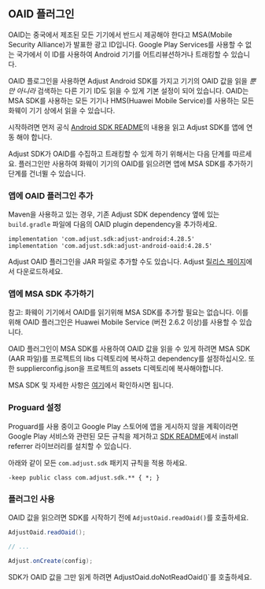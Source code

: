 ## OAID 플러그인

OAID는 중국에서 제조된 모든 기기에서 반드시 제공해야 한다고 MSA(Mobile Security Alliance)가 발표한 광고 ID입니다. Google Play Services를 사용할 수 없는 국가에서 이 ID를 사용하여 Android 기기를 어트리뷰션하거나 트래킹할 수 있습니다.

OAID 플로그인을 사용하면 Adjust Android SDK를 가지고 기기의 OAID 값을 읽을 *뿐만 아니라* 검색하는 다른 기기 ID도 읽을 수 있게 기본 설정이 되어 있습니다. OAID는 MSA SDK를 사용하는 모든 기기나 HMS(Huawei Mobile Service)를 사용하는 모든 화웨이 기기 상에서 읽을 수 있습니다.

시작하려면 먼저 공식 [Android SDK README][readme]의 내용을 읽고 Adjust SDK를 앱에 연동 해야 합니다.

Adjust SDK가 OAID를 수집하고 트래킹할 수 있게 하기 위해서는 다음 단계를 따르세요. 플러그인만 사용하여 화웨이 기기의 OAID를 읽으려면 앱에 MSA SDK를 추가하기 단계를 건너뛸 수 있습니다.


### 앱에 OAID 플러그인 추가

Maven을 사용하고 있는 경우, 기존 Adjust SDK dependency 옆에 있는 `build.gradle` 파일에 다음의 OAID plugin dependency을 추가하세요.

```
implementation 'com.adjust.sdk:adjust-android:4.28.5'
implementation 'com.adjust.sdk:adjust-android-oaid:4.28.5'
```

Adjust OAID 플러그인을 JAR 파일로 추가할 수도 있습니다. Adjust [릴리스 페이지][releases]에서 다운로드하세요.


### 앱에 MSA SDK 추가하기

참고: 화웨이 기기에서 OAID를 읽기위해 MSA SDK를 추가할 필요는 없습니다. 이를 위해 OAID 플러그인은 Huawei Mobile Service (버전 2.6.2 이상)를 사용할 수 있습니다.

OAID 플러그인이 MSA SDK를 사용하여 OAID 값을 읽을 수 있게 하려면 MSA SDK (AAR 파일)를 프로젝트의 libs 디렉토리에 복사하고 dependency를 설정하십시오.  또한 supplierconfig.json을 프로젝트의 assets 디렉토리에 복사해야합니다.

MSA SDK 및 자세한 사항은 [여기](msa-sdk)에서 확인하시면 됩니다.


### Proguard 설정

Proguard를 사용 중이고 Google Play 스토어에 앱을 게시하지 않을 계획이라면 Google Play 서비스와 관련된 모든 규칙을 제거하고 [SDK README][readme proguard]에서 install referrer 라이브러리를 설치할 수 있습니다.

아래와 같이 모든 `com.adjust.sdk` 패키지 규칙을 적용 하세요.

```
-keep public class com.adjust.sdk.** { *; }
```

### 플러그인 사용

OAID 값을 읽으려면 SDK를 시작하기 전에 `AdjustOaid.readOaid()`를 호출하세요.

```java
AdjustOaid.readOaid();

// ...

Adjust.onCreate(config);
```

SDK가 OAID 값을 그만 읽게 하려면 AdjustOaid.doNotReadOaid()`를 호출하세요.


[readme]:    ../../korean/README.md
[releases]:  https://github.com/adjust/android_sdk/releases
[readme proguard]: ../../korean/README.md#qs-proguard
[msasdk]:  http://www.msa-alliance.cn/col.jsp?id=120
